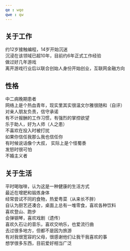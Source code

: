```yaml
---
qe : wqe
qwe : qw
---
```


## 关于工作

约12岁接触编程，14岁开始沉迷  
沉浸在该领域已超10年，目前约6年正式工作经验  
做过好几年游戏  
离开游戏行业后以联合创始人身份开始创业，互联网金融方向  

## 性格

中二病晚期患者  
网络上是个热血青年，现实里其实很温文尔雅很随和（自评）  
对亲人朋友负责，信守承诺  
有不计报酬的工作习惯，有强烈的掌控欲望  
乐于助人，好为人师（人之患）  
不喜欢在投入时被打扰  
如果你信任我那么我也信任你  
有时候说话像个大叔， 实际上是个怪蜀黍  
发怒时很可怕  
不婚主义者  

## 关于生活

平时喝咖啡，认为这是一种健康的生活方式  
最近在增肥和锻炼身体  
经常尝试不同的食物，热爱粤菜（从来长不胖）  
自认为厨艺还凑合，桌面上总有一堆零食，喜欢各种饮料  
喜欢登山、跑步  
会弹钢琴，喜欢戏剧（遗传）  
喜欢久石让的音乐，喜欢交响乐，也爱流行曲  
去过很多地方，但都不是因为旅游  
有对我很宽容的父母，很感谢他们让我干我喜欢的事  
想学很多东西，目前爱好相当广泛  
